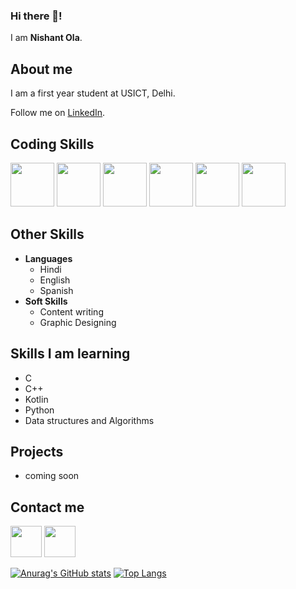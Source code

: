 ### Hi there 👋!

I am **Nishant Ola**.

## About me

I am a first year student at USICT, Delhi.

Follow me on [LinkedIn](https://www.linkedin.com/in/nishant-ola-490712228/).

## Coding Skills

<p>
  <img src = 'https://upload.wikimedia.org/wikipedia/commons/thumb/c/c3/Python-logo-notext.svg/640px-Python-logo-notext.svg.png' height=70px>
  <img src = 'https://upload.wikimedia.org/wikipedia/commons/thumb/6/61/HTML5_logo_and_wordmark.svg/640px-HTML5_logo_and_wordmark.svg.png' height=70px>
  <img src = 'https://upload.wikimedia.org/wikipedia/commons/thumb/1/18/C_Programming_Language.svg/1200px-C_Programming_Language.svg.png' height=70px>
  <img src = 'https://mathiasfrohlich.gallerycdn.vsassets.io/extensions/mathiasfrohlich/kotlin/1.7.1/1581441165235/Microsoft.VisualStudio.Services.Icons.Default' height=70px>
  <img src = 'https://upload.wikimedia.org/wikipedia/commons/thumb/e/e3/Android_Studio_Icon_%282014-2019%29.svg/1200px-Android_Studio_Icon_%282014-2019%29.svg.png' height=70px>
  <img src = 'https://upload.wikimedia.org/wikipedia/commons/thumb/1/18/ISO_C%2B%2B_Logo.svg/1822px-ISO_C%2B%2B_Logo.svg.png' height=70px>
  
</p>

## Other Skills
- **Languages**
   - Hindi
   - English
   - Spanish
- **Soft Skills**
   - Content writing
   - Graphic Designing

## Skills I am learning
- C
- C++
- Kotlin
- Python
- Data structures and Algorithms

## Projects
- coming soon

## Contact me

[<img src='https://1000logos.net/wp-content/uploads/2021/05/Gmail-logo.png' height=50-px>](mailto:nishant.ola22@gmail.com)
[<img src='https://upload.wikimedia.org/wikipedia/commons/thumb/e/e7/Instagram_logo_2016.svg/800px-Instagram_logo_2016.svg.png' height=50px>](https://www.instagram.com/nishant_ola/)

[![Anurag's GitHub stats](https://github-readme-stats.vercel.app/api?username=nishant-ola)](https://github.com/anuraghazra/github-readme-stats)
[![Top Langs](https://github-readme-stats.vercel.app/api/top-langs/?username=nishant-ola)](https://github.com/anuraghazra/github-readme-stats)
